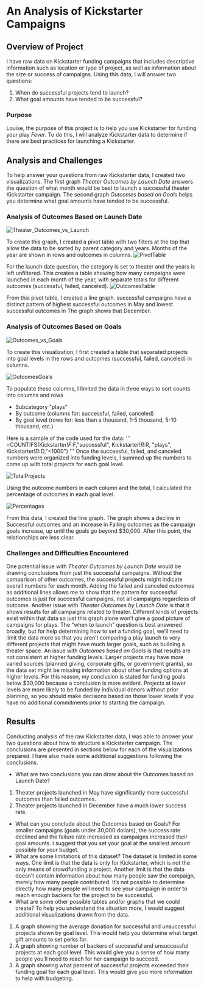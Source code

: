 # An Analysis of Kickstarter Campaigns
## Overview of Project
I have raw data on Kickstarter funding campaigns that includes descriptive information such as location or type of project, as well as information about the size or success of campaigns. Using this data, I will answer two questions:
1. When do successful projects tend to launch?
2. What goal amounts have tended to be successful?

### Purpose
Louise, the purpose of this project is to help you use Kickstarter for funding your play *Fever*. To do this, I will analyze Kickstarter data to determine if there are best practices for launching a Kickstarter.
## Analysis and Challenges
To help answer your questions from raw Kickstarter data, I created two visualizations. The first graph *Theater Outcomes by Launch Date* answers the question of what month would be best to launch a successful theater Kickstarter campaign. The second graph *Outcomes based on Goals* helps you determine what goal amounts have tended to be successful. 
### Analysis of Outcomes Based on Launch Date
![Theater_Outcomes_vs_Launch](https://github.com/DeliaDavila/kickstarter-analysis/blob/main/Resources/Theater_Outcomes_vs_Launch.png)

To create this graph, I created a pivot table with two filters at the top that allow the data to be sorted by parent category and years. Months of the year are shown in rows and outcomes in columns. 
![PivotTable](https://github.com/DeliaDavila/kickstarter-analysis/blob/main/Images/PivotTable.png)

For the launch date question, the category is set to theater and the years is left unfiltered. This creates a table showing how many campaigns were launched in each month of the year, with separate totals for different outcomes (successful, failed, canceled). 
![OutcomesTable](https://github.com/DeliaDavila/kickstarter-analysis/blob/main/Images/OutcomesTable.png)

From this pivot table, I created a line graph. successful campaigns have a distinct pattern of highest successful outcomes in May and lowest successful outcomes in The graph shows that December.
### Analysis of Outcomes Based on Goals
![Outcomes_vs_Goals](https://github.com/DeliaDavila/kickstarter-analysis/blob/main/Resources/Outcomes_vs_Goals.png)

To create this visualization, I first created a table that separated projects into goal levels in the rows and outcomes (successful, failed, canceled) in columns.

![OutcomesGoals](https://github.com/DeliaDavila/kickstarter-analysis/blob/main/Images/OutcomesGoals.png)

To populate these columns, I limited the data in three ways to sort counts into columns and rows
- Subcategory "plays"
- By outcome (columns for: successful, failed, canceled) 
- By goal level (rows for: less than a thousand, 1-5 thousand, 5-10 thousand, etc.)

Here is a sample of the code used for the data:
'''
=COUNTIFS(Kickstarter!$F:$F,"successful", Kickstarter!$R:$R, "plays", Kickstarter!$D:$D,"<1000")
'''
Once the successful, failed, and canceled numbers were organized into funding levels, I summed up the numbers to come up with total projects for each goal level. 

![TotalProjects](https://github.com/DeliaDavila/kickstarter-analysis/blob/main/Images/TotalProjects.png)

Using the outcome numbers in each column and the total, I calculated the percentage of outcomes in each goal level. 

![Percentages](https://github.com/DeliaDavila/kickstarter-analysis/blob/main/Images/Percentages.png)

From this data, I created the line graph. The graph shows a decline in Successful outcomes and an increase in Failing outcomes as the campaign goals increase, up until the goals go beyond $30,000. After this point, the relationships are less clear.
### Challenges and Difficulties Encountered
One potential issue with *Theater Outcomes by Launch Date* would be drawing conclusions from just the successful campaigns. Without the comparison of other outcomes, the successful projects might indicate overall numbers for each month. Adding the failed and canceled outcomes as additional lines allows me to show that the pattern for successful outcomes is just for successful campaigns, not all campaigns regardless of outcome.
Another issue with *Theater Outcomes by Launch Date* is that it shows results for all campaigns related to theater. Different kinds of projects exist within that data so just this graph alone won’t give a good picture of campaigns for plays. The “when to launch” question is best answered broadly, but for help determining how to set a funding goal, we’ll need to limit the data more so that you aren’t comparing a play launch to very different projects that might have much larger goals, such as building a theater space. 
An issue with *Outcomes based on Goals* is that results are not consistent at higher funding levels. Larger projects may have more varied sources (planned giving, corporate gifts, or government grants), so the data set might be missing information about other funding options at higher levels. For this reason, my conclusion is stated for funding goals below $30,000 because a conclusion is more evident. Projects at lower levels are more likely to be funded by individual donors without prior planning, so you should make decisions based on those lower levels if you have no additional commitments prior to starting the campaign.

## Results
Conducting analysis of the raw Kickstarter data, I was able to answer your two questions about how to structure a Kickstarter campaign. The conclusions are presented in sections below for each of the visualizations prepared. I have also made some additional suggestions following the conclusions.
- What are two conclusions you can draw about the Outcomes based on Launch Date?
1. Theater projects launched in May have significantly more successful outcomes than failed outcomes. 
2. Theater projects launched in December have a much lower success rate.
- What can you conclude about the Outcomes based on Goals?
For smaller campaigns (goals under 30,000 dollars), the success rate declined and the failure rate increased as campaigns increased their goal amounts. I suggest that you set your goal at the smallest amount possible for your budget.
- What are some limitations of this dataset?
The dataset is limited in some ways. One limit is that the data is only for Kickstarter, which is not the only means of crowdfunding a project. Another limit is that the data doesn’t contain information about how many people saw the campaign, merely how many people contributed. It’s not possible to determine directly how many people will need to see your campaign in order to reach enough backers for the project to be successful.
- What are some other possible tables and/or graphs that we could create?
To help you understand the situation more, I would suggest additional visualizations drawn from the data. 
1. A graph showing the average donation for successful and unsuccessful projects shown by goal level. This would help you determine what target gift amounts to set perks for.
2. A graph showing number of backers of successful and unsuccessful projects at each goal level. This would give you a sense of how many people you’ll need to reach for her campaign to succeed.
3. A graph showing what percent of successful projects exceeded their funding goal for each goal level. This would give you more information to help with budgeting.
